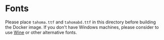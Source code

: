 # Fonts
Please place `tahoma.ttf` and `tahomabd.ttf` in this directory before building the Docker image.
If you don't have Windows machines, please consider to use [Wine](https://github.com/kode54/wine/) or other alternative fonts.
